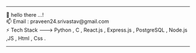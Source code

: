 <hr>  
 👋 hello there ...! <br>
 📫 Email : praveen24.srivastav@gmail.com<BR>
 ⚡️ Tech Stack ---> Python , C , React.js ,  Express.js , PostgreSQL , Node.js ,JS , Html , Css .
 <hr> 

<!--

**praveen24sriv/praveen24sriv** is a ✨ _special_ ✨ repository because its `README.md` (this file) appears on your GitHub profile.

Here are some ideas to get you started:

- 🔭 I’m currently working on ...
- 
- 👯 I’m looking to collaborate on ...
- 🤔 I’m looking for help with ...
- 💬 Ask me about ...
- 📫 How to reach me: ...
- 😄 Pronouns: ...
- ⚡ Fun fact: ...
-->
